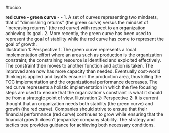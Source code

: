 #tocico

<b>red curve - green curve</b> - - 1. A set of curves representing two mindsets, that of "diminishing returns" (the green curve) versus the mindset of "increasing returns" (the red curve) with respect to an organization achieving its goal.  2. More recently, the green curve has been used to represent the goal of stability while the red curve has come to represent the goal of growth.  
Illustration 1: 
 Perspective 1: The green curve represents a local implementation effort where an area such as production is the organization constraint; the constraining resource is identified and exploited effectively.  The constraint then moves to another function and action is taken.  The improved area now has more capacity than needed.  Eventually cost-world thinking is applied and layoffs ensue in the production area, thus killing the TOC implementation and the organizational performance decreases.  The red curve represents a holistic implementation in which the five focusing steps are used to ensure that the organization's constraint is what it should be from a strategic point of view. Illustration 2: 
 Perspective 2:  It is current thought that an organization needs both stability (the green curve) and growth (the red curve).  Companies should strive to ensure that their financial performance (red curve) continues to grow while ensuring that the financial growth doesn't jeopardize company stability. The strategy and tactics tree provides guidance for achieving both necessary conditions.  
 



